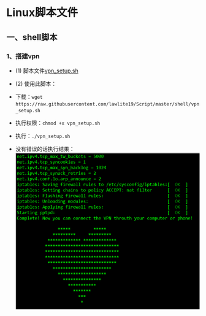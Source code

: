 Linux脚本文件
====================
## 一、shell脚本
### 1、搭建vpn
- (1) 脚本文件[vpn_setup.sh](/shell/vpn_setup.sh)
- (2) 使用此脚本：
 - 下载：`wget https://raw.githubusercontent.com/lawlite19/Script/master/shell/vpn_setup.sh`
 - 执行权限：`chmod +x vpn_setup.sh`
 - 执行：`./vpn_setup.sh`
- 没有错误的话执行结果：
![enter description here][1]


  [1]: shell/images/vpn_setup_01.png "vpn_setup_01.png"